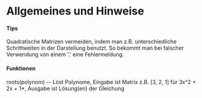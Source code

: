 # Allgemeines und Hinweise

#### Tips

Quadratische Matrizen vermeiden, indem man z.B. unterschiedliche Schrittweiten in der Darstellung benutzt. So bekommt man bei falscher Verwendung von einem '.' eine Fehlermeldung.

#### Funktionen
roots(polynom) -- Löst Polynome, Eingabe ist Matrix z.B. [3, 2, 1] für 3x^2 + 2x + 1*, Ausgabe ist Lösung(en) der Gleichung
